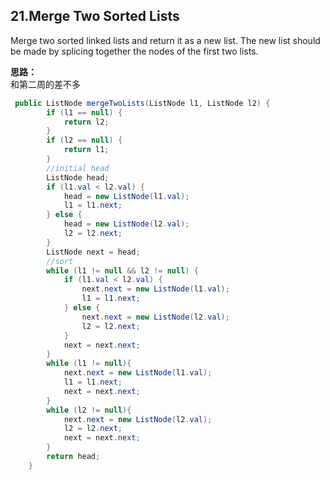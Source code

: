 ## 21.Merge Two Sorted Lists
Merge two sorted linked lists and return it as a new list. The new list should be made by splicing together the nodes of the first two lists.

**思路：**    
和第二周的差不多   
```java
 public ListNode mergeTwoLists(ListNode l1, ListNode l2) {
        if (l1 == null) {
            return l2;
        }
        if (l2 == null) {
            return l1;
        }
        //initial head
        ListNode head;
        if (l1.val < l2.val) {
            head = new ListNode(l1.val);
            l1 = l1.next;
        } else {
            head = new ListNode(l2.val);
            l2 = l2.next;
        }
        ListNode next = head;
        //sort
        while (l1 != null && l2 != null) {
            if (l1.val < l2.val) {
                next.next = new ListNode(l1.val);
                l1 = l1.next;
            } else {
                next.next = new ListNode(l2.val);
                l2 = l2.next;
            }
            next = next.next;
        }
        while (l1 != null){
            next.next = new ListNode(l1.val);
            l1 = l1.next;
            next = next.next;
        }
        while (l2 != null){
            next.next = new ListNode(l2.val);
            l2 = l2.next;
            next = next.next;
        }
        return head;
    }
```
